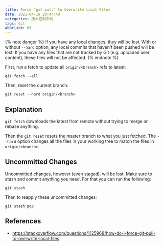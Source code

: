 ```yaml
---
title: Force "git pull" to Overwrite Local Files
date: 2021-04-19 20:47:48
categories: 版本控制系统
tags: Git
abbrlink: 63
---
```

{% note danger %}
If you have any local changes, they will be lost. With or without `--hard` option, any local commits that haven't been pushed will be lost. If you have any files that are not tracked by Git (e.g. uploaded user content), these files will not be affected.
{% endnote %}

First, run a fetch to update all `origin/<branch>` refs to latest:

```
git fetch --all
```

Then, reset the current branch:

```
git reset --hard origin/<branch>
```

## Explanation

`git fetch` downloads the latest from remote without trying to merge or rebase anything.

Then the `git reset` resets the master branch to what you just fetched. The `--hard` option changes all the files in your working tree to match the files in `origin/<branch>`.

## Uncommitted Changes

Uncommitted changes, however (even staged), will be lost. Make sure to stash and commit anything you need. For that you can run the following:

```
git stash
```

Then to reapply these uncommitted changes:

```
git stash pop
```

## References

- https://stackoverflow.com/questions/1125968/how-do-i-force-git-pull-to-overwrite-local-files
